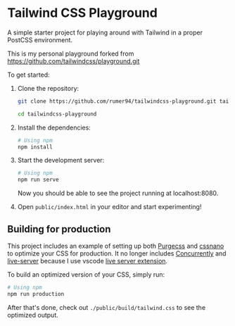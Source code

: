 # Tailwind CSS Playground

A simple starter project for playing around with Tailwind in a proper PostCSS environment.

This is my personal playground forked from https://github.com/tailwindcss/playground.git

To get started:

1. Clone the repository:

    ```bash
    git clone https://github.com/rumer94/tailwindcss-playground.git tailwindcss-playground

    cd tailwindcss-playground
    ```

2. Install the dependencies:

    ```bash
    # Using npm
    npm install
    ```

3. Start the development server:

    ```bash
    # Using npm
    npm run serve
    ```

    Now you should be able to see the project running at localhost:8080.

4. Open `public/index.html` in your editor and start experimenting!

## Building for production

This project includes an example of setting up both [Purgecss](https://www.purgecss.com/) and [cssnano](https://cssnano.co/) to optimize your CSS for production. It no longer includes [Concurrently](https://github.com/kimmobrunfeldt/concurrently) and [live-server](http://tapiov.net/live-server) because I use vscode [live server extension](https://marketplace.visualstudio.com/items?itemName=ritwickdey.LiveServer).

To build an optimized version of your CSS, simply run:

```bash
# Using npm
npm run production
```

After that's done, check out `./public/build/tailwind.css` to see the optimized output.
